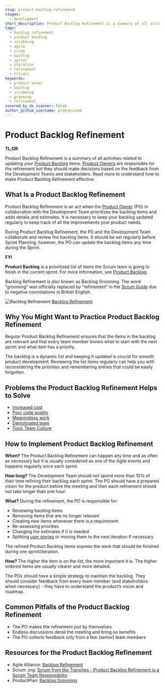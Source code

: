 ```yaml
---
slug: product-backlog-refinement
stages:
  - development
short_description: Product Backlog Refinement is a summary of all activities related to updating your Product Backlog items. Product Owners are responsible for the refinement but they should make decisions based on the feedback from the Development Team and stakeholders.
tags:
  - backlog refinement
  - product backlog
  - scrubbing
  - agile
  - scrum
  - backlog
  - sprint
  - iteration
  - refinement
  - rituals
keywords:
  - product owner
  - backlog
  - scrubbing
  - grooming
  - refinement
covered_by_dx_scanner: false
author_github_username: prokopsimek
---
```


# Product Backlog Refinement

**TL;DR**

Product Backlog Refinement is a summary of all activities related to updating your [Product Backlog](/practices/product-backlog) items. [Product Owners](/practices/product-owner) are responsible for the refinement but they should make decisions based on the feedback from the Development Teams and stakeholders. Read more to understand how to make Product Backlog Refinement effective.

## What Is a Product Backlog Refinement

Product Backlog Refinement is an act when the [Product Owner](/practices/product-owner) (PO) in collaboration with the Development Team prioritizes the backlog items and adds details and estimates. It is necessary to keep your backlog updated regularly to keep track of all the improvements your product needs.

During Product Backlog Refinement, the PO and the Development Team collaborate and review the backlog items. It should be set regularly before Sprint Planning. however, the PO can update the backlog items any time during the Sprint.

**FYI**

**Product Backlog** is a prioritized list of items the Scrum team is going to finish in the current sprint. For more information, see [Product Backlog](/practices/product-backlog).

Backlog Refinement is also known as Backlog Grooming. The word “grooming” was officially replaced by “refinement” in the [Scrum Guide](https://www.scrum.org/resources/scrum-guide) due to negative connotations in British English.

![Backlog Refinement](/files/backlog_refinement.png)
 [Backlog Refinement](https://innolution.com/essential-scrum/table-of-contents/chapter-6-product-backlog)

## Why You Might Want to Practice Product Backlog Refinement

Regular Product Backlog Refinement ensures that the items in the backlog are relevant and that every team member knows what to start with the next sprint and what item has a priority.

The backlog is a dynamic list and keeping it updated is crucial for smooth product development. Reviewing the list items regularly can help you with reconsidering the priorities and remembering entries that could be easily forgotten.

## Problems the Product Backlog Refinement Helps to Solve

- [Increased cost](/problems/increased-cost)
- [Poor code quality](/problems/poor-code-quality)
- [Meaningless work](/problems/meaningless-work)
- [Demotivated team](/problems/demotivated-team)
- [Toxic Team Culture](/problems/toxic-team-culture)

## How to Implement Product Backlog Refinement

**When?**
The Product Backlog Refinement can happen any time and as often as necessary but it is usually considered as one of the Agile events and happens regularly once each sprint.

**How long?**
The Development Team should not spend more than 10% of their time refining their backlog each sprint. The PO should have a prepared vision for the product before the meeting and then each refinement should not take longer than one hour.

**What?**
During the refinement, the PO is responsible for:

- Reviewing backlog items
- Removing items that are no longer relevant
- Creating new items whenever there is a requirement
- Re-assessing priorities
- Changing the estimates if it is needed
- Splitting [user stories](/practices/user-stories) or moving them to the next iteration if necessary

The refined Product Backlog items express the work that should be finished during one sprint/iteration.

**How?**
The higher the item is on the list, the more important it is. The higher ordered items are usually clearer and more detailed.

The POs should have a simple strategy to maintain the backlog. They should consider feedback from every team member (and stakeholders when necessary) - they have to understand the product’s vision and roadmap.

## Common Pitfalls of the Product Backlog Refinement

- The PO makes the refinement just by themselves
- Endless discussions derail the meeting and bring no benefits
- The PO collects feedback only from a few (senior) team members

## Resources for the Product Backlog Refinement

- Agile Alliance: [Backlog Refinement](https://www.agilealliance.org/glossary/backlog-grooming/)
- Scrum .org: [Scrum from the Trenches - Product Backlog Refinement is a Scrum Team Responsibility
  ](https://www.scrum.org/resources/blog/scrum-trenches-product-backlog-refinement-scrum-team-responsibility)
- ProductPlan: [Backlog Grooming](https://www.productplan.com/glossary/backlog-grooming/)
